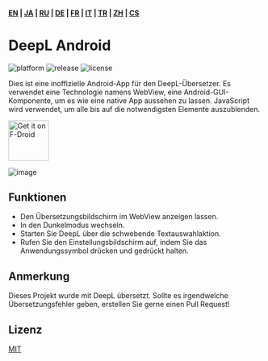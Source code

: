 #### [EN](https://github.com/sakusaku3939/DeepLAndroid#readme) | [JA](README_JA.md) | [RU](README_RU.md) | [DE](README_DE.md) | [FR](README_FR.md) | [IT](README_IT.md) | [TR](README_TR.md) | [ZH](README_ZH.md) | [CS](README_CS.md)
# DeepL Android
![platform](https://img.shields.io/badge/platform-android-green) ![release](https://img.shields.io/github/v/release/sakusaku3939/DeepLAndroid.svg) ![license](https://img.shields.io/github/license/sakusaku3939/DeepLAndroid)  

Dies ist eine inoffizielle Android-App für den DeepL-Übersetzer. 
Es verwendet eine Technologie namens WebView, eine Android-GUI-Komponente, um es wie eine native App aussehen zu lassen. 
JavaScript wird verwendet, um alle bis auf die notwendigsten Elemente auszublenden.

[<img src="https://fdroid.gitlab.io/artwork/badge/get-it-on.png"
    alt="Get it on F-Droid"
    height="80">](https://f-droid.org/packages/com.example.deeplviewer)

![image](https://user-images.githubusercontent.com/53967490/89320092-fe2fdf00-d6bb-11ea-97d6-84fd66f73395.png)

## Funktionen

- Den Übersetzungsbildschirm im WebView anzeigen lassen.
- In den Dunkelmodus wechseln.
- Starten Sie DeepL über die schwebende Textauswahlaktion.
- Rufen Sie den Einstellungsbildschirm auf, indem Sie das Anwendungssymbol drücken und gedrückt halten.

## Anmerkung
Dieses Projekt wurde mit DeepL übersetzt. Sollte es irgendwelche Übersetzungsfehler geben, erstellen Sie gerne einen Pull Request!

## Lizenz
[MIT](https://github.com/sakusaku3939/DeepLAndroid/blob/master/LICENSE)
